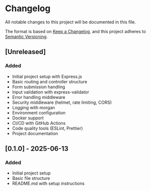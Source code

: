 # Changelog

All notable changes to this project will be documented in this file.

The format is based on [Keep a Changelog](https://keepachangelog.com/en/1.0.0/),
and this project adheres to [Semantic Versioning](https://semver.org/spec/v2.0.0.html).

## [Unreleased]

### Added
- Initial project setup with Express.js
- Basic routing and controller structure
- Form submission handling
- Input validation with express-validator
- Error handling middleware
- Security middleware (helmet, rate limiting, CORS)
- Logging with morgan
- Environment configuration
- Docker support
- CI/CD with GitHub Actions
- Code quality tools (ESLint, Prettier)
- Project documentation

## [0.1.0] - 2025-06-13

### Added
- Initial project setup
- Basic file structure
- README.md with setup instructions

